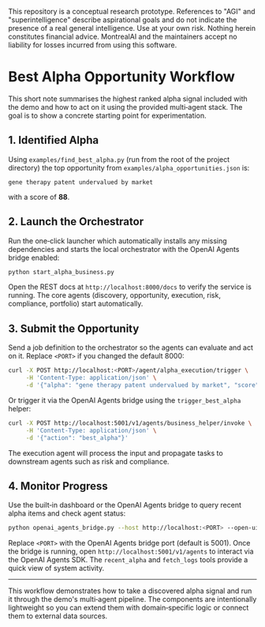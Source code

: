 This repository is a conceptual research prototype. References to "AGI" and "superintelligence" describe aspirational goals and do not indicate the presence of a real general intelligence. Use at your own risk. Nothing herein constitutes financial advice. MontrealAI and the maintainers accept no liability for losses incurred from using this software.

# Best Alpha Opportunity Workflow

This short note summarises the highest ranked alpha signal included with the demo and how to act on it using the
  provided multi‑agent stack. The goal is to show a concrete starting point for experimentation.

## 1. Identified Alpha

Using `examples/find_best_alpha.py` (run from the root of the project directory) the top opportunity from
  `examples/alpha_opportunities.json` is:

```
gene therapy patent undervalued by market
```
with a score of **88**.

## 2. Launch the Orchestrator

Run the one‑click launcher which automatically installs any missing dependencies and starts the local orchestrator with
  the OpenAI Agents bridge enabled:

```bash
python start_alpha_business.py
```

Open the REST docs at `http://localhost:8000/docs` to verify the service is running. The core agents (discovery,
  opportunity, execution, risk, compliance, portfolio) start automatically.

## 3. Submit the Opportunity

Send a job definition to the orchestrator so the agents can evaluate and act on it. Replace `<PORT>` if you changed the
  default 8000:

```bash
curl -X POST http://localhost:<PORT>/agent/alpha_execution/trigger \
     -H 'Content-Type: application/json' \
     -d '{"alpha": "gene therapy patent undervalued by market", "score": 88}'
```

Or trigger it via the OpenAI Agents bridge using the ``trigger_best_alpha``
helper:

```bash
curl -X POST http://localhost:5001/v1/agents/business_helper/invoke \
     -H 'Content-Type: application/json' \
     -d '{"action": "best_alpha"}'
```

The execution agent will process the input and propagate tasks to downstream agents such as risk and compliance.

## 4. Monitor Progress

Use the built‑in dashboard or the OpenAI Agents bridge to query recent alpha items and check agent status:

```bash
python openai_agents_bridge.py --host http://localhost:<PORT> --open-ui
```

Replace `<PORT>` with the OpenAI Agents bridge port (default is 5001). Once the bridge is running, open
  `http://localhost:5001/v1/agents` to interact via the OpenAI Agents SDK. The `recent_alpha` and `fetch_logs` tools
  provide a quick view of system activity.

---

This workflow demonstrates how to take a discovered alpha signal and run it through the demo's multi‑agent pipeline. The
  components are intentionally lightweight so you can extend them with domain‑specific logic or connect them to external
  data sources.
